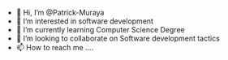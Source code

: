 - 👋 Hi, I’m @Patrick-Muraya
- 👀 I’m interested in software development
- 🌱 I’m currently learning Computer Science Degree
- 💞️ I’m looking to collaborate on Software development tactics
- 📫 How to reach me ....

<!---
Patrick-Muraya/Patrick-Muraya is a ✨ special ✨ repository because its `README.md` (this file) appears on your GitHub profile.
You can click the Preview link to take a look at your changes.
--->
